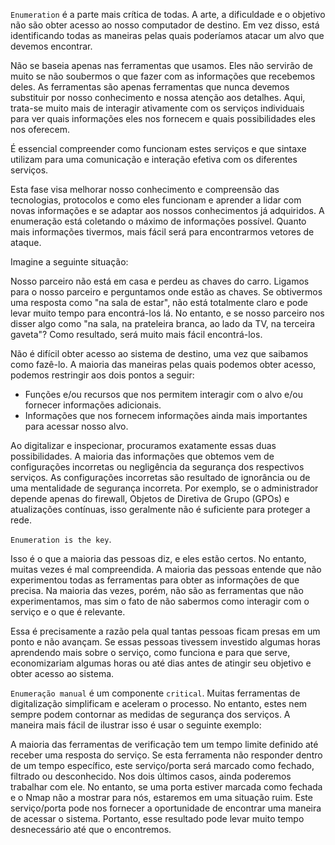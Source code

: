 `Enumeration` é a parte mais crítica de todas. A arte, a dificuldade e o objetivo não são obter acesso ao nosso computador de destino. Em vez disso, está identificando todas as maneiras pelas quais poderíamos atacar um alvo que devemos encontrar.

Não se baseia apenas nas ferramentas que usamos. Eles não servirão de muito se não soubermos o que fazer com as informações que recebemos deles. As ferramentas são apenas ferramentas que nunca devemos substituir por nosso conhecimento e nossa atenção aos detalhes. Aqui, trata-se muito mais de interagir ativamente com os serviços individuais para ver quais informações eles nos fornecem e quais possibilidades eles nos oferecem.

É essencial compreender como funcionam estes serviços e que sintaxe utilizam para uma comunicação e interação efetiva com os diferentes serviços.

Esta fase visa melhorar nosso conhecimento e compreensão das tecnologias, protocolos e como eles funcionam e aprender a lidar com novas informações e se adaptar aos nossos conhecimentos já adquiridos. A enumeração está coletando o máximo de informações possível. Quanto mais informações tivermos, mais fácil será para encontrarmos vetores de ataque.

Imagine a seguinte situação:

Nosso parceiro não está em casa e perdeu as chaves do carro. Ligamos para o nosso parceiro e perguntamos onde estão as chaves. Se obtivermos uma resposta como "na sala de estar", não está totalmente claro e pode levar muito tempo para encontrá-los lá. No entanto, e se nosso parceiro nos disser algo como "na sala, na prateleira branca, ao lado da TV, na terceira gaveta"? Como resultado, será muito mais fácil encontrá-los.

Não é difícil obter acesso ao sistema de destino, uma vez que saibamos como fazê-lo. A maioria das maneiras pelas quais podemos obter acesso, podemos restringir aos dois pontos a seguir:
- Funções e/ou recursos que nos permitem interagir com o alvo e/ou fornecer informações adicionais.
- Informações que nos fornecem informações ainda mais importantes para acessar nosso alvo.

Ao digitalizar e inspecionar, procuramos exatamente essas duas possibilidades. A maioria das informações que obtemos vem de configurações incorretas ou negligência da segurança dos respectivos serviços. As configurações incorretas são resultado de ignorância ou de uma mentalidade de segurança incorreta. Por exemplo, se o administrador depende apenas do firewall, Objetos de Diretiva de Grupo (GPOs) e atualizações contínuas, isso geralmente não é suficiente para proteger a rede.

`Enumeration is the key`.

Isso é o que a maioria das pessoas diz, e eles estão certos. No entanto, muitas vezes é mal compreendida. A maioria das pessoas entende que não experimentou todas as ferramentas para obter as informações de que precisa. Na maioria das vezes, porém, não são as ferramentas que não experimentamos, mas sim o fato de não sabermos como interagir com o serviço e o que é relevante.

Essa é precisamente a razão pela qual tantas pessoas ficam presas em um ponto e não avançam. Se essas pessoas tivessem investido algumas horas aprendendo mais sobre o serviço, como funciona e para que serve, economizariam algumas horas ou até dias antes de atingir seu objetivo e obter acesso ao sistema.

`Enumeração manual` é um componente `critical`. Muitas ferramentas de digitalização simplificam e aceleram o processo. No entanto, estes nem sempre podem contornar as medidas de segurança dos serviços. A maneira mais fácil de ilustrar isso é usar o seguinte exemplo:

A maioria das ferramentas de verificação tem um tempo limite definido até receber uma resposta do serviço. Se esta ferramenta não responder dentro de um tempo específico, este serviço/porta será marcado como fechado, filtrado ou desconhecido. Nos dois últimos casos, ainda poderemos trabalhar com ele. No entanto, se uma porta estiver marcada como fechada e o Nmap não a mostrar para nós, estaremos em uma situação ruim. Este serviço/porta pode nos fornecer a oportunidade de encontrar uma maneira de acessar o sistema. Portanto, esse resultado pode levar muito tempo desnecessário até que o encontremos.

